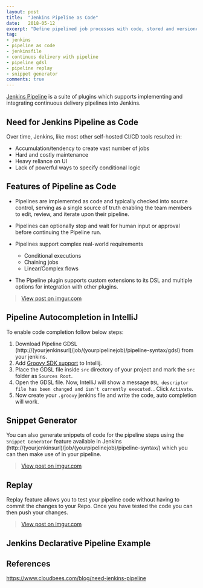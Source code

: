 ```yaml
---
layout: post
title:  "Jenkins Pipeline as Code"
date:   2018-05-12
excerpt: "Define pipelined job processes with code, stored and versioned in a source repository"
tag:
- jenkins 
- pipeline as code
- jenkinsfile
- continuos delivery with pipeline
- pipeline gdsl
- pipeline replay
- snippet generator
comments: true
---
```


[Jenkins Pipeline](https://jenkins.io/doc/book/pipeline-as-code/) is a suite of plugins which supports implementing and integrating continuous delivery pipelines into Jenkins.

## Need for Jenkins Pipeline as Code

Over time, Jenkins, like most other self-hosted CI/CD tools resulted in:

* Accumulation/tendency to create vast number of jobs
* Hard and costly maintenance
* Heavy reliance on UI
* Lack of powerful ways to specify conditional logic

## Features of Pipeline as Code

* Pipelines are implemented as code and typically checked into source control, serving as a single source of truth enabling the team members to edit, review, and iterate upon their pipeline.

* Pipelines can optionally stop and wait for human input or approval before continuing the Pipeline run.

* Pipelines support complex real-world requirements
    * Conditional executions
    * Chaining jobs
    * Linear/Complex flows

* The Pipeline plugin supports custom extensions to its DSL and multiple options for integration with other plugins.

<blockquote class="imgur-embed-pub" lang="en" data-id="WshehVd"><a href="//imgur.com/WshehVd">View post on imgur.com</a></blockquote><script async src="//s.imgur.com/min/embed.js" charset="utf-8"></script>

## Pipeline Autocompletion in IntelliJ

To enable code completion follow below steps:

1. Download Pipeline GDSL (http://(yourjenkinsurl)/job/(yourpipelinejob)/pipeline-syntax/gdsl) from your jenkins.
2. Add [Groovy SDK support](https://www.bonusbits.com/wiki/HowTo:Add_Groovy_SDK_to_IntelliJ_IDEA)  to Intellij.
3. Place the GDSL file inside `src` directory of your project and mark the `src` folder as `Sources Root`.
4. Open the GDSL file. Now, IntelliJ will show a message `DSL descriptor file has been changed and isn't currently executed.`. Click `Activate`.
5. Now create your `.groovy` jenkins file and write the code, auto completion will work.

##  Snippet Generator

You can also generate snippets of code for the pipeline steps using the `Snippet Generator` feature available in Jenkins (http://(yourjenkinsurl)/job/(yourpipelinejob)/pipeline-syntax/) which you can then make use of in your pipeline.

<blockquote class="imgur-embed-pub" lang="en" data-id="0NlcRaW"><a href="//imgur.com/0NlcRaW">View post on imgur.com</a></blockquote><script async src="//s.imgur.com/min/embed.js" charset="utf-8"></script>


## Replay

Replay feature allows you to test your pipeline code without having to commit the changes to your Repo. Once you have tested the code you can then push your changes.

<blockquote class="imgur-embed-pub" lang="en" data-id="z7EAfpd"><a href="//imgur.com/z7EAfpd">View post on imgur.com</a></blockquote><script async src="//s.imgur.com/min/embed.js" charset="utf-8"></script>

## Jenkins Declarative Pipeline Example

<script src="https://gist.github.com/HarshadRanganathan/97feed7f91b7ae542c994393447f3db4.js"></script>

## References

<https://www.cloudbees.com/blog/need-jenkins-pipeline>


